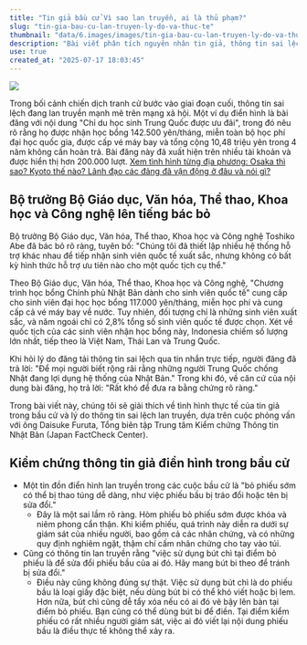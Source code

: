 ```yaml
---
title: "Tin giả bầu cử Vì sao lan truyền, ai là thủ phạm?"
slug: "tin-gia-bau-cu-lan-truyen-ly-do-va-thuc-te"
thumbnail: "data/6.images/images/tin-gia-bau-cu-lan-truyen-ly-do-va-thuc-te.webp"
description: "Bài viết phân tích nguyên nhân tin giả, thông tin sai lệch lan truyền mạnh mẽ trong các kỳ bầu cử tại Nhật Bản, điển hình là tin đồn về ưu đãi cho sinh viên Trung Quốc và phương pháp xác minh sự thật."
use: true
created_at: "2025-07-17 18:03:45"
---
```


![](/images/20250717-00010005-mbsnews-000-2-view.webp)

Trong bối cảnh chiến dịch tranh cử bước vào giai đoạn cuối, thông tin sai lệch đang lan truyền mạnh mẽ trên mạng xã hội. Một ví dụ điển hình là bài đăng với nội dung "Chỉ du học sinh Trung Quốc được ưu đãi", trong đó nêu rõ rằng họ được nhận học bổng 142.500 yên/tháng, miễn toàn bộ học phí đại học quốc gia, được cấp vé máy bay và tổng cộng 10,48 triệu yên trong 4 năm không cần hoàn trả. Bài đăng này đã xuất hiện trên nhiều tài khoản và được hiển thị hơn 200.000 lượt.
[Xem tình hình từng địa phương: Osaka thì sao? Kyoto thế nào? Lãnh đạo các đảng đã vận động ở đâu và nói gì?](https://www.mbs.jp/news/feature/sangiin2025/)

## Bộ trưởng Bộ Giáo dục, Văn hóa, Thể thao, Khoa học và Công nghệ lên tiếng bác bỏ

Bộ trưởng Bộ Giáo dục, Văn hóa, Thể thao, Khoa học và Công nghệ Toshiko Abe đã bác bỏ rõ ràng, tuyên bố: "Chúng tôi đã thiết lập nhiều hệ thống hỗ trợ khác nhau để tiếp nhận sinh viên quốc tế xuất sắc, nhưng không có bất kỳ hình thức hỗ trợ ưu tiên nào cho một quốc tịch cụ thể."

Theo Bộ Giáo dục, Văn hóa, Thể thao, Khoa học và Công nghệ, "Chương trình học bổng Chính phủ Nhật Bản dành cho sinh viên quốc tế" cung cấp cho sinh viên đại học học bổng 117.000 yên/tháng, miễn học phí và cung cấp cả vé máy bay về nước. Tuy nhiên, đối tượng chỉ là những sinh viên xuất sắc, và năm ngoái chỉ có 2,8% tổng số sinh viên quốc tế được chọn. Xét về quốc tịch của các sinh viên nhận học bổng này, Indonesia chiếm số lượng lớn nhất, tiếp theo là Việt Nam, Thái Lan và Trung Quốc.

Khi hỏi lý do đăng tải thông tin sai lệch qua tin nhắn trực tiếp, người đăng đã trả lời: "Để mọi người biết rộng rãi rằng những người Trung Quốc chống Nhật đang lợi dụng hệ thống của Nhật Bản." Trong khi đó, về căn cứ của nội dung bài đăng, họ trả lời: "Rất khó để đưa ra bằng chứng rõ ràng."

Trong bài viết này, chúng tôi sẽ giải thích về tình hình thực tế của tin giả trong bầu cử và lý do thông tin sai lệch lan truyền, dựa trên cuộc phỏng vấn với ông Daisuke Furuta, Tổng biên tập Trung tâm Kiểm chứng Thông tin Nhật Bản (Japan FactCheck Center).

## Kiểm chứng thông tin giả điển hình trong bầu cử

*   Một tin đồn điển hình lan truyền trong các cuộc bầu cử là "bỏ phiếu sớm có thể bị thao túng dễ dàng, như việc phiếu bầu bị tráo đổi hoặc tên bị sửa đổi."
    *   Đây là một sai lầm rõ ràng. Hòm phiếu bỏ phiếu sớm được khóa và niêm phong cẩn thận. Khi kiểm phiếu, quá trình này diễn ra dưới sự giám sát của nhiều người, bao gồm cả các nhân chứng, và có những quy định nghiêm ngặt, thậm chí cấm nhân chứng cho tay vào túi.
*   Cũng có thông tin lan truyền rằng "việc sử dụng bút chì tại điểm bỏ phiếu là để sửa đổi phiếu bầu của ai đó. Hãy mang bút bi theo để tránh bị sửa đổi."
    *   Điều này cũng không đúng sự thật. Việc sử dụng bút chì là do phiếu bầu là loại giấy đặc biệt, nếu dùng bút bi có thể khó viết hoặc bị lem. Hơn nữa, bút chì cũng dễ tẩy xóa nếu có ai đó vẽ bậy lên bàn tại điểm bỏ phiếu. Bạn cũng có thể dùng bút bi để điền. Tại điểm kiểm phiếu có rất nhiều người giám sát, việc ai đó viết lại nội dung phiếu bầu là điều thực tế không thể xảy ra.